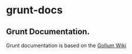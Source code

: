 grunt-docs
==========

## Grunt Documentation.

Grunt documentation is based on the [Gollum Wiki](https://github.com/gollum/gollum/wiki)
